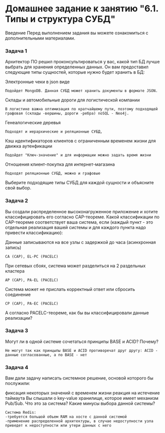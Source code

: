 # Домашнее задание к занятию "6.1. Типы и структура СУБД"
Введение
Перед выполнением задания вы можете ознакомиться с дополнительными материалами.

### Задача 1
Архитектор ПО решил проконсультироваться у вас, какой тип БД лучше выбрать для хранения определенных данных.
Он вам предоставил следующие типы сущностей, которые нужно будет хранить в БД:

Электронные чеки в json виде

	Подойдет MongoDB. Данная СУБД может хранить документы в формате JSON.

Склады и автомобильные дороги для логистической компании

	В логистике важна оптимизация по кратчайшему пути, поэтому подходящей графовая (склады -вершины, дороги -ребра) noSQL - Neo4j.

Генеалогические деревья

	Подходят и иерархические и реляционные СУБД, 

Кэш идентификаторов клиентов с ограниченным временем жизни для движка аутенфикации

	Подойдет "Ключ-значение" и для информации можно задать время жизни

Отношения клиент-покупка для интернет-магазина

	Подходят реляционные СУБД, можно и графовые 

Выберите подходящие типы СУБД для каждой сущности и объясните свой выбор.

### Задача 2
Вы создали распределенное высоконагруженное приложение и хотите классифицировать его согласно CAP-теореме. Какой классификации по CAP-теореме соответствует ваша система, если (каждый пункт - это отдельная реализация вашей системы и для каждого пункта надо привести классификацию):

Данные записываются на все узлы с задержкой до часа (асинхронная запись)

	CA (CAP), EL-PC (PACELC)

При сетевых сбоях, система может разделиться на 2 раздельных кластера

	AP (CAP), PA-EL (PACELC)

Система может не прислать корректный ответ или сбросить соединение

	CP (CAP), PA-EC (PACELC)
	
А согласно PACELC-теореме, как бы вы классифицировали данные реализации?


### Задача 3
Могут ли в одной системе сочетаться принципы BASE и ACID? Почему?

	Не могут так как принцыпы BASE и ACID противоречат друг другу: ACID - данные согласованные, а по BASE - нет


### Задача 4
Вам дали задачу написать системное решение, основой которого бы послужили:

фиксация некоторых значений с временем жизни
реакция на истечение таймаута
Вы слышали о key-value хранилище, которое имеет механизм Pub/Sub. Что это за система? Какие минусы выбора данной системы?


	Система Redis:
	-требуется большой объем RAM на хосте с данной системой
	-применение распределенной архитектуры, в случае недоступности узла приведет к недоступности или утери данных с него

